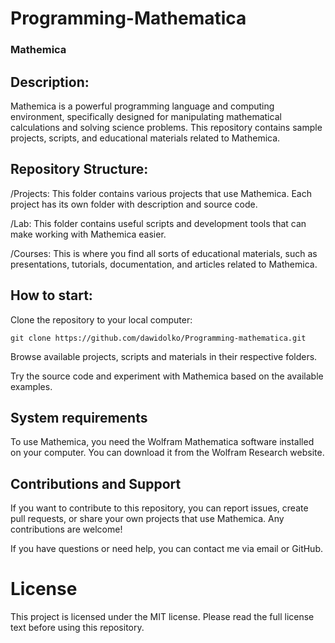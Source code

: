 # **Programming-Mathematica**

### **Mathemica**

## **Description:**
Mathemica is a powerful programming language and computing environment, specifically designed for manipulating mathematical calculations and solving science problems. This repository contains sample projects, scripts, and educational materials related to Mathemica.

## **Repository Structure:**
/Projects: This folder contains various projects that use Mathemica. Each project has its own folder with description and source code.

/Lab: This folder contains useful scripts and development tools that can make working with Mathemica easier.

/Courses: This is where you find all sorts of educational materials, such as presentations, tutorials, documentation, and articles related to Mathemica.

## **How ​​to start:**

Clone the repository to your local computer:
```
git clone https://github.com/dawidolko/Programming-mathematica.git
```

Browse available projects, scripts and materials in their respective folders.

Try the source code and experiment with Mathemica based on the available examples.

## **System requirements**
To use Mathemica, you need the Wolfram Mathematica software installed on your computer. You can download it from the Wolfram Research website.

## **Contributions and Support**
If you want to contribute to this repository, you can report issues, create pull requests, or share your own projects that use Mathemica. Any contributions are welcome!

If you have questions or need help, you can contact me via email or GitHub.

# **License**
This project is licensed under the MIT license. Please read the full license text before using this repository.
